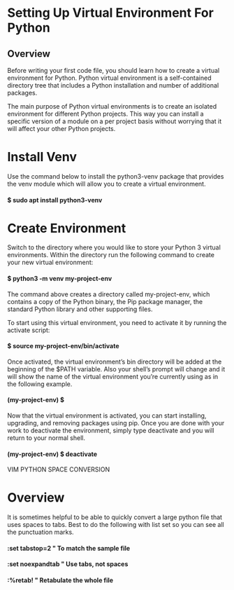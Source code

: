 # Setting Up Virtual Environment For Python

## Overview

Before writing your first code file, you should learn how to create a virtual environment for Python. Python virtual environment is a self-contained directory tree that includes a Python installation and number of additional packages.

The main purpose of Python virtual environments is to create an isolated environment for different Python projects. This way you can install a specific version of a module on a per project basis without worrying that it will affect your other Python projects.

# Install Venv

Use the command below to install the python3-venv package that provides the venv module which will allow you to create a virtual environment.

#### $ sudo apt install python3-venv

# Create Environment

Switch to the directory where you would like to store your Python 3 virtual environments. Within the directory run the following command to create your new virtual environment:

#### $ python3 -m venv my-project-env

The command above creates a directory called my-project-env, which contains a copy of the Python binary, the Pip package manager, the standard Python library and other supporting files.

To start using this virtual environment, you need to activate it by running the activate script:

#### $ source my-project-env/bin/activate

Once activated, the virtual environment’s bin directory will be added at the beginning of the $PATH variable. Also your shell’s prompt will change and it will show the name of the virtual environment you’re currently using as in the following example.

#### (my-project-env) $

Now that the virtual environment is activated, you can start installing, upgrading, and removing packages using pip. Once you are done with your work to deactivate the environment, simply type deactivate and you will return to your normal shell.

#### (my-project-env) $ deactivate

VIM PYTHON SPACE CONVERSION

# Overview

It is sometimes helpful to be able to quickly convert a large python file that uses spaces to tabs. Best to do the following with list set so you can see all the punctuation marks.

#### :set tabstop=2 " To match the sample file

#### :set noexpandtab " Use tabs, not spaces

#### :%retab\! " Retabulate the whole file
